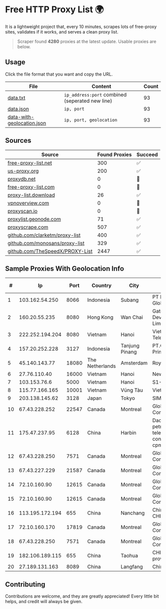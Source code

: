 
# Free HTTP Proxy List 🌍

It is a lightweight project that, every 10 minutes, scrapes lots of free-proxy sites, validates if it works, and serves a clean proxy list.


> Scraper found **4280** proxies at the latest update. Usable proxies are below.

## Usage

Click the file format that you want and copy the URL.


|File|Content|Count|
|----|-------|-----|
|[data.txt](https://raw.githubusercontent.com/themiralay/Proxy-List-World/master/data.txt)|`ip_address:port` combined (seperated new line)|93|
|[data.json](https://raw.githubusercontent.com/themiralay/Proxy-List-World/master/data.json)|`ip, port`|93|
|[data-with-geolocation.json](https://raw.githubusercontent.com/themiralay/Proxy-List-World/master/data-with-geolocation.json)|`ip, port, geolocation`|93|

## Sources

|Source|Found Proxies|Succeed|
|------|-------------|-------|
|[free-proxy-list.net](https://free-proxy-list.net)|300|✅|
|[us-proxy.org](https://www.us-proxy.org)|200|✅|
|[proxydb.net](http://proxydb.net)|0|🚫|
|[free-proxy-list.com](https://free-proxy-list.com/?page=&port=&type%5B%5D=http&type%5B%5D=https&up_time=0&search=Search)|0|🚫|
|[proxy-list.download](https://www.proxy-list.download/HTTP)|26|✅|
|[vpnoverview.com](https://vpnoverview.com/privacy/anonymous-browsing/free-proxy-servers)|0|🚫|
|[proxyscan.io](https://www.proxyscan.io)|0|🚫|
|[proxylist.geonode.com](https://proxylist.geonode.com/api/proxy-list?limit=300&page=1&sort_by=lastChecked&sort_type=desc&protocols=http,https)|71|✅|
|[proxyscrape.com](https://api.proxyscrape.com/v2/?request=displayproxies&protocol=http&timeout=10000&country=all&ssl=all&anonymity=all)|507|✅|
|[github.com/clarketm/proxy-list](https://raw.githubusercontent.com/clarketm/proxy-list/master/proxy-list-raw.txt)|400|✅|
|[github.com/monosans/proxy-list](https://raw.githubusercontent.com/monosans/proxy-list/main/proxies/http.txt)|329|✅|
|[github.com/TheSpeedX/PROXY-List](https://raw.githubusercontent.com/TheSpeedX/PROXY-List/master/http.txt)|2447|✅|


## Sample Proxies With Geolocation Info

|#|Ip|Port|Country|City|Internet Service Provider|
|-|--|----|-------|----|-------------------------|
|1|103.162.54.250|8066|Indonesia|Subang|PT Pratama Asia Globalindo|
|2|160.20.55.235|8080|Hong Kong|Wan Chai|Gateway Technology Development Company Limited|
|3|222.252.194.204|8080|Vietnam|Hanoi|VietNam Post and Telecom Corporation|
|4|157.20.252.228|3127|Indonesia|Tanjung Pinang|PT.Global Media Data Prima|
|5|45.140.143.77|18080|The Netherlands|Amsterdam|RoyaleHosting BV|
|6|27.76.110.40|16000|Vietnam|Hanoi|Newass2011xDSLHCMC|
|7|103.153.76.6|5000|Vietnam|Hanoi|S1-VIETSERVER|
|8|115.77.166.165|10001|Vietnam|Vũng Tàu|Viettel Group|
|9|203.138.145.62|3128|Japan|Tokyo|SIMPLEIA|
|10|67.43.228.252|22547|Canada|Montreal|GloboTech Communications|
|11|175.47.237.95|6128|China|Harbin|Daqing zhongji petroleum telecommunication construction limited cpmpany|
|12|67.43.228.250|7571|Canada|Montreal|GloboTech Communications|
|13|67.43.227.229|21587|Canada|Montreal|GloboTech Communications|
|14|72.10.160.90|12615|Canada|Montreal|GloboTech Communications|
|15|72.10.160.90|12615|Canada|Montreal|GloboTech Communications|
|16|113.195.172.194|655|China|Nanchang|China Unicom CHINA169 Network|
|17|72.10.160.170|17819|Canada|Montreal|GloboTech Communications|
|18|67.43.228.250|7571|Canada|Montreal|GloboTech Communications|
|19|182.106.189.115|655|China|Taohua|CHINANET Jiangx province IDC network|
|20|27.189.131.163|8089|China|Langfang|Chinanet|



## Contributing

Contributions are welcome, and they are greatly appreciated! Every
little bit helps, and credit will always be given.

